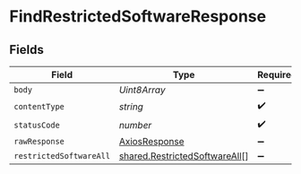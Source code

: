 # FindRestrictedSoftwareResponse


## Fields

| Field                                                                          | Type                                                                           | Required                                                                       | Description                                                                    |
| ------------------------------------------------------------------------------ | ------------------------------------------------------------------------------ | ------------------------------------------------------------------------------ | ------------------------------------------------------------------------------ |
| `body`                                                                         | *Uint8Array*                                                                   | :heavy_minus_sign:                                                             | N/A                                                                            |
| `contentType`                                                                  | *string*                                                                       | :heavy_check_mark:                                                             | N/A                                                                            |
| `statusCode`                                                                   | *number*                                                                       | :heavy_check_mark:                                                             | N/A                                                                            |
| `rawResponse`                                                                  | [AxiosResponse](https://axios-http.com/docs/res_schema)                        | :heavy_minus_sign:                                                             | N/A                                                                            |
| `restrictedSoftwareAll`                                                        | [shared.RestrictedSoftwareAll](../../models/shared/restrictedsoftwareall.md)[] | :heavy_minus_sign:                                                             | OK                                                                             |